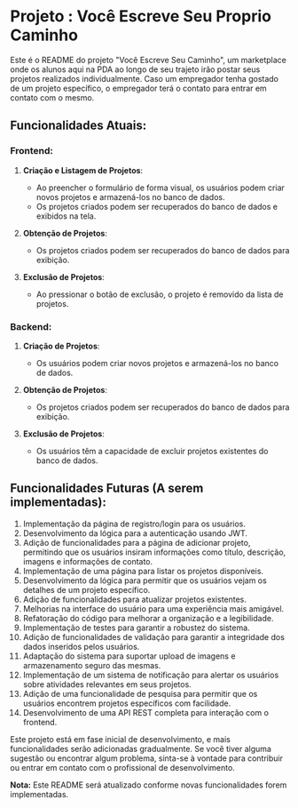 # Projeto : Você Escreve Seu Proprio Caminho

Este é o README do projeto "Você Escreve Seu Caminho", um marketplace onde os alunos aqui na PDA ao longo de seu trajeto irão postar seus projetos realizados individualmente. Caso um empregador tenha gostado de um projeto específico, o empregador terá o contato para entrar em contato com o mesmo.

## Funcionalidades Atuais:

### Frontend:

1. **Criação e Listagem de Projetos**:
   - Ao preencher o formulário de forma visual, os usuários podem criar novos projetos e armazená-los no banco de dados.
   - Os projetos criados podem ser recuperados do banco de dados e exibidos na tela.

2. **Obtenção de Projetos**:
   - Os projetos criados podem ser recuperados do banco de dados para exibição.

3. **Exclusão de Projetos**:
   - Ao pressionar o botão de exclusão, o projeto é removido da lista de projetos.

### Backend:

1. **Criação de Projetos**:
   - Os usuários podem criar novos projetos e armazená-los no banco de dados.

2. **Obtenção de Projetos**:
   - Os projetos criados podem ser recuperados do banco de dados para exibição.

3. **Exclusão de Projetos**:
   - Os usuários têm a capacidade de excluir projetos existentes do banco de dados.

## Funcionalidades Futuras (A serem implementadas):

1. Implementação da página de registro/login para os usuários.
2. Desenvolvimento da lógica para a autenticação usando JWT.
3. Adição de funcionalidades para a página de adicionar projeto, permitindo que os usuários insiram informações como título, descrição, imagens e informações de contato.
4. Implementação de uma página para listar os projetos disponíveis.
5. Desenvolvimento da lógica para permitir que os usuários vejam os detalhes de um projeto específico.
6. Adição de funcionalidades para atualizar projetos existentes.
7. Melhorias na interface do usuário para uma experiência mais amigável.
8. Refatoração do código para melhorar a organização e a legibilidade.
9. Implementação de testes para garantir a robustez do sistema.
10. Adição de funcionalidades de validação para garantir a integridade dos dados inseridos pelos usuários.
11. Adaptação do sistema para suportar upload de imagens e armazenamento seguro das mesmas.
12. Implementação de um sistema de notificação para alertar os usuários sobre atividades relevantes em seus projetos.
13. Adição de uma funcionalidade de pesquisa para permitir que os usuários encontrem projetos específicos com facilidade.
14. Desenvolvimento de uma API REST completa para interação com o frontend.

Este projeto está em fase inicial de desenvolvimento, e mais funcionalidades serão adicionadas gradualmente. Se você tiver alguma sugestão ou encontrar algum problema, sinta-se à vontade para contribuir ou entrar em contato com o profissional de desenvolvimento.

**Nota:** Este README será atualizado conforme novas funcionalidades forem implementadas.
